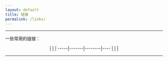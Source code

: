 ```yaml
---
layout: default
title: 链接
permalink: /links/
---
```


---

一些常用的链接：

<center>

 | | | 
-----|-------|--------|----
 | | |

------
